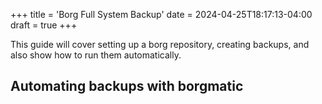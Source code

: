 +++
title = 'Borg Full System Backup'
date = 2024-04-25T18:17:13-04:00
draft = true
+++

This guide will cover setting up a borg repository, creating backups, and also show how to run them automatically.

## Automating backups with borgmatic
